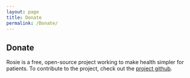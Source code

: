 ```yaml
---
layout: page
title: Donate
permalink: /Donate/
---
```


## Donate

Rosie is a free, open-source project working to make health simpler for patients. To contribute to the project, check out the [project github](https://github.com/Open-Health-Manager/).